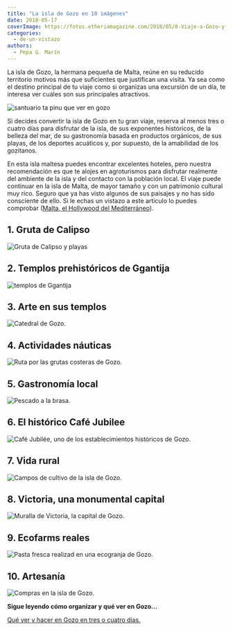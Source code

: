 ```yaml
---
title: "La isla de Gozo en 10 imágenes"
date: 2018-05-17
coverImage: https://fotos.etheriamagazine.com/2018/05/8-Viaje-a-Gozo-y-Malta-Viñedos.jpg
categories: 
  - de-un-vistazo
authors: 
  - Pepa G. Marín
---
```


La isla de Gozo, la hermana pequeña de Malta, reúne en su reducido territorio motivos 
más que suficientes que justifican una visita. Ya sea como el destino principal de tu 
viaje como si organizas una excursión de un día, te interesa ver cuáles son sus 
principales atractivos. 

![santuario ta pinu que ver en gozo](https://fotos.etheriamagazine.com/2018/05/iglesia-ta-pinu-gozo.jpg "Basílica del Santuario Nacional de la Santísima Virgen de Ta ‘Pinu. © Timofey Borozdin")

Si decides convertir la isla de Gozo en tu gran viaje, reserva al menos tres o cuatro 
días para disfrutar de la isla, de sus exponentes históricos, de la belleza del mar, de 
su gastronomía basada en productos orgánicos, de sus playas, de los deportes acuáticos 
y, por supuesto, de la amabilidad de los gozitanos. 

En esta isla maltesa puedes encontrar excelentes hoteles, pero nuestra recomendación es 
que te alojes en agroturismos para disfrutar realmente del ambiente de la isla y del 
contacto con la población local. El viaje puede continuar en la isla de Malta, de mayor 
tamaño y con un patrimonio cultural muy rico. Seguro que ya has visto algunos de sus 
paisajes y no has sido consciente de ello. Si le echas un vistazo a este artículo lo 
puedes comprobar ([Malta, el Hollywood del 
Mediterráneo](https://etheriamagazine.com/2019/06/14/viajes-cine-malta-hollywood-mediterraneo/)). 

## 1\. Gruta de Calipso

![Gruta de Calipso y playas](https://fotos.etheriamagazine.com/2018/05/1-Viaje-a-Gozo-y-Malta-Gruta-Calipso-1024x682.jpg "Gruta de Calipso y playas.")

## 2\. Templos prehistóricos de Ggantija

![templos de Ggantija](https://fotos.etheriamagazine.com/2018/05/7-Viaje-a-Gozo-y-Malta-Ruinas-Ggantija-1024x682.jpg "Templos de Ggantija")

## 3\. Arte en sus templos

![Catedral de Gozo.](https://fotos.etheriamagazine.com/2018/05/2-Viaje-a-Gozo-y-Malta-Iglesia-Victoria-1024x682.jpg "Catedral de Gozo.")

## 4\. Actividades náuticas

![Ruta por las grutas costeras de Gozo.](https://fotos.etheriamagazine.com/2018/05/5-Viaje-a-Gozo-y-Malta-1024x682.jpg "Ruta por las grutas costeras de Gozo.")

## 5\. Gastronomía local

![Pescado a la brasa.](https://fotos.etheriamagazine.com/2018/05/10-Viaje-a-Gozo-y-Malta-Pescado-1024x682.jpg "Pescado a la brasa.")

## 6\. El histórico Café Jubilee

![Café Jubilée, uno de los establecimientos históricos de Gozo.](https://fotos.etheriamagazine.com/2018/05/3-Viaje-a-Gozo-y-Malta-Cafe-Jubile-1024x682.jpg "Café Jubilée, uno de los establecimientos históricos de Gozo.")

## 7\. Vida rural

![Campos de cultivo de la isla de Gozo.](https://fotos.etheriamagazine.com/2018/05/8-Viaje-a-Gozo-y-Malta-Viñedos-1024x682.jpg "Campos de cultivo de la isla de Gozo.")

## 8\. Victoria, una monumental capital

![Muralla de Victoria, la capital de Gozo.](https://fotos.etheriamagazine.com/2018/05/4-Viaje-a-Gozo-y-Malta-Muralla-Ciutadella-691x1024.jpg "Muralla de Victoria, la capital de Gozo.")

## 9\. Ecofarms reales

![Pasta fresca realizad en una ecogranja de Gozo.](https://fotos.etheriamagazine.com/2018/05/6-Viaje-a-Gozo-y-Malta-Riccardo-1024x682.jpg "Pasta fresca realizad en una ecogranja de Gozo.")

## 10\. Artesanía

![Compras en la isla de Gozo.](https://fotos.etheriamagazine.com/2018/05/9-Viaje-a-Gozo-y-Malta-Compras-1024x682.jpg "Compras en la isla de Gozo.")

**Sigue leyendo cómo organizar y qué ver en Gozo...** 

[Qué ver y hacer en Gozo en tres o cuatro 
días.](https://etheriamagazine.com/2021/04/29/que-ver-hacer-gozo-malta/)

